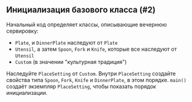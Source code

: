 ## Инициализация базового класса (#2)

Начальный код определяет классы, описывающие вечернюю сервировку:

- `Plate`, и `DinnerPlate` наследуют от `Plate`
- `Utensil`, а затем `Spoon`, `Fork` и `Knife`, которые все наследуют от `Utensil`
- `Custom` (в значении "культурная традиция")

Наследуйте `PlaceSetting` от `Custom`. Внутри `PlaceSetting` создайте свойства
типа `Spoon`, `Fork`, `Knife` и `DinnerPlate`, в этом порядке. `main()`
создаёт экземпляр `PlaceSetting`, чтобы показать порядок инициализации.